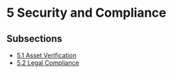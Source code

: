 # 5 Security and Compliance

## Subsections

- [5.1 Asset Verification](5.1-Asset-Verification.md)
- [5.2 Legal Compliance](5.2-Legal-Compliance.md)

